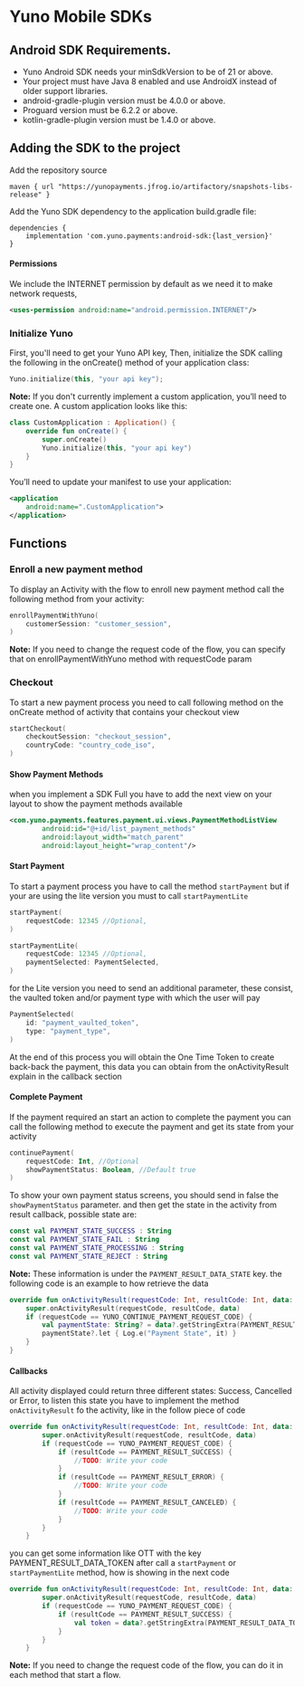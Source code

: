 
# Yuno Mobile SDKs
## Android SDK Requirements.

- Yuno Android SDK needs your minSdkVersion to be of 21 or above.
- Your project must have Java 8 enabled and use AndroidX instead of older support libraries.
- android-gradle-plugin version must be 4.0.0 or above.
- Proguard version must be 6.2.2 or above.
- kotlin-gradle-plugin version must be 1.4.0 or above.

## Adding the SDK to the project
Add the repository source
```Gradle
maven { url "https://yunopayments.jfrog.io/artifactory/snapshots-libs-release" }
```

Add the Yuno SDK dependency to the application build.gradle file:

```Gradle 
dependencies {
    implementation 'com.yuno.payments:android-sdk:{last_version}'
}
```
#### Permissions
We include the INTERNET permission by default as we need it to make network requests,

```xml 
<uses-permission android:name="android.permission.INTERNET"/>
```

### Initialize Yuno
First, you'll need to get your Yuno API key, Then, initialize the SDK  calling the following in the onCreate() method of your application class:

```Kotlin 
Yuno.initialize(this, "your api key");
```
**Note:** If you don't currently implement a custom application, you’ll need to create one. A custom application looks like this:
```kotlin 
class CustomApplication : Application() {
    override fun onCreate() {
        super.onCreate()
        Yuno.initialize(this, "your api key")
    }
}
```
You’ll need to update your manifest to use your application:
```XML 
<application
    android:name=".CustomApplication">
</application>
```

## Functions
### Enroll a new payment method
To display an Activity with the flow to enroll new payment method call the following method from your activity:
```Kotlin 
enrollPaymentWithYuno(
    customerSession: "customer_session",
)
```
**Note:** If you need to change the request code of the flow, you can specify that on enrollPaymentWithYuno method with requestCode param

### Checkout
To start a new payment process you need to call following method on the onCreate method of activity that contains your checkout view
```Kotlin 
startCheckout(
    checkoutSession: "checkout_session",
    countryCode: "country_code_iso",
)
```
#### Show Payment Methods
when you implement a SDK Full you have to add the next view on your layout to show the payment methods available
```XML 
<com.yuno.payments.features.payment.ui.views.PaymentMethodListView
        android:id="@+id/list_payment_methods"
        android:layout_width="match_parent"
        android:layout_height="wrap_content"/>
```

#### Start Payment
To start a payment process you have to call the method `startPayment` but if your are using the lite version you must to call `startPaymentLite`
```Kotlin 
startPayment(
    requestCode: 12345 //Optional,
)
```

```Kotlin 
startPaymentLite(
    requestCode: 12345 //Optional,
    paymentSelected: PaymentSelected,
)
```
for the Lite version you need to send an additional parameter, these consist, the vaulted token and/or payment type with which the user will pay

```Kotlin 
PaymentSelected(  
    id: "payment_vaulted_token",  
    type: "payment_type",  
)
```
At the end of this process you will obtain the One Time Token to create back-back the payment, this data you can obtain from the onActivityResult explain in the callback section

#### Complete Payment
If the payment required an start an action to complete the payment you can call the following method to execute the payment and get its state from your activity
```Kotlin 
continuePayment(
    requestCode: Int, //Optional
    showPaymentStatus: Boolean, //Default true
)
```
To show your own payment status screens, you should send in false the `showPaymentStatus` parameter. and then get the state in the activity from result callback, possible state are:
```Kotlin 
const val PAYMENT_STATE_SUCCESS : String
const val PAYMENT_STATE_FAIL : String
const val PAYMENT_STATE_PROCESSING : String
const val PAYMENT_STATE_REJECT : String
```
**Note:** These information is under the `PAYMENT_RESULT_DATA_STATE` key. the following code is an example to how retrieve the data

```Kotlin 
override fun onActivityResult(requestCode: Int, resultCode: Int, data: Intent?) {
    super.onActivityResult(requestCode, resultCode, data)
    if (requestCode == YUNO_CONTINUE_PAYMENT_REQUEST_CODE) {
        val paymentState: String? = data?.getStringExtra(PAYMENT_RESULT_DATA_STATE)
        paymentState?.let { Log.e("Payment State", it) }
    }
}
```

#### Callbacks
All activity displayed could return three different states: Success, Cancelled or Error, to listen this state you have to implement the method `onActivityResult` fo the activity, like in the follow piece of code
```Kotlin 
override fun onActivityResult(requestCode: Int, resultCode: Int, data: Intent?) {
        super.onActivityResult(requestCode, resultCode, data)
        if (requestCode == YUNO_PAYMENT_REQUEST_CODE) {
            if (resultCode == PAYMENT_RESULT_SUCCESS) {
                //TODO: Write your code
            }
            if (resultCode == PAYMENT_RESULT_ERROR) {
                //TODO: Write your code
            }
            if (resultCode == PAYMENT_RESULT_CANCELED) {
                //TODO: Write your code
            }
        }
    }
```
you can get some information like OTT with the key PAYMENT_RESULT_DATA_TOKEN after call a `startPayment` or `startPaymentLite` method, how is showing in the next code

```Kotlin 
override fun onActivityResult(requestCode: Int, resultCode: Int, data: Intent?) {
        super.onActivityResult(requestCode, resultCode, data)
        if (requestCode == YUNO_PAYMENT_REQUEST_CODE) {
            if (resultCode == PAYMENT_RESULT_SUCCESS) {
                val token = data?.getStringExtra(PAYMENT_RESULT_DATA_TOKEN)
            }
        }
    }
```

**Note:** If you need to change the request code of the flow, you can do it in each method that start a flow.